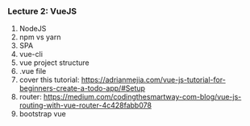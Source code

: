 ### Lecture 2: VueJS

1. NodeJS
1. npm vs yarn
1. SPA
1. vue-cli
1. vue project structure
1. .vue file
1. cover this tutorial: https://adrianmejia.com/vue-js-tutorial-for-beginners-create-a-todo-app/#Setup
1. router: https://medium.com/codingthesmartway-com-blog/vue-js-routing-with-vue-router-4c428fabb078
1. bootstrap vue
